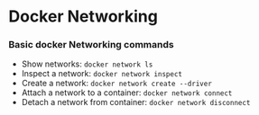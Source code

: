 # Docker Networking

### Basic docker Networking commands

* Show networks: `docker network ls`
* Inspect a network: `docker network inspect`
* Create a network: `docker network create --driver`
* Attach a network to a container: `docker network connect`
* Detach a network from container: `docker network disconnect`
